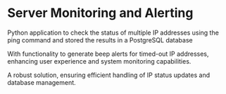 # Server Monitoring and Alerting
Python application to check the status of multiple IP addresses using the ping command and stored the results in a PostgreSQL database

With functionality to generate beep alerts for timed-out IP addresses, enhancing user experience and 
system monitoring capabilities. 

A robust solution, ensuring efficient handling of IP status updates and database management.
